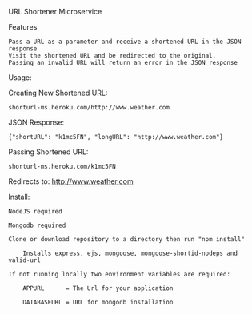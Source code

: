 
URL Shortener Microservice

Features

    Pass a URL as a parameter and receive a shortened URL in the JSON response
    Visit the shortened URL and be redirected to the original.
    Passing an invalid URL will return an error in the JSON response
Usage:

Creating New Shortened URL:

    shorturl-ms.heroku.com/http://www.weather.com
    
JSON Response:

    {"shortURL": "k1mc5FN", "longURL": "http://www.weather.com"}
    
Passing Shortened URL:

    shorturl-ms.heroku.com/k1mc5FN
    
Redirects to:
    http://www.weather.com

Install:

    NodeJS required

    Mongodb required

    Clone or download repository to a directory then run "npm install"

        Installs express, ejs, mongoose, mongoose-shortid-nodeps and valid-url

    If not running locally two environment variables are required:

        APPURL      = The Url for your application
        
        DATABASEURL = URL for mongodb installation


